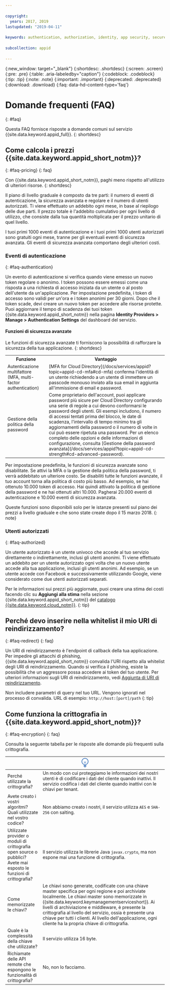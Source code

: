 ```yaml
---

copyright:
  years: 2017, 2019
lastupdated: "2019-04-11"

keywords: authentication, authorization, identity, app security, secure

subcollection: appid

---
```


{:new_window: target="_blank"}
{:shortdesc: .shortdesc}
{:screen: .screen}
{:pre: .pre}
{:table: .aria-labeledby="caption"}
{:codeblock: .codeblock}
{:tip: .tip}
{:note: .note}
{:important: .important}
{:deprecated: .deprecated}
{:download: .download}
{:faq: data-hd-content-type='faq'}


# Domande frequenti (FAQ)
{: #faq}

Questa FAQ fornisce risposte a domande comuni sul servizio {{site.data.keyword.appid_full}}.
{: shortdesc}


## Come calcola i prezzi {{site.data.keyword.appid_short_notm}}?
{: #faq-pricing}
{: faq}

Con {{site.data.keyword.appid_short_notm}}, paghi meno rispetto all'utilizzo di ulteriori risorse.
{: shortdesc}

Il piano di livello graduale è composto da tre parti: il numero di eventi di autenticazione, la sicurezza avanzata e regolare e il numero di utenti autorizzati. Ti viene effettuato un addebito ogni mese, in base al riepilogo delle due parti. Il prezzo totale è l'addebito cumulativo per ogni livello di utilizzo, che consiste dalla tua quantità moltiplicata per il prezzo unitario di quel livello.

I tuoi primi 1000 eventi di autenticazione e i tuoi primi 1000 utenti autorizzati sono gratuiti ogni mese, tranne per gli eventuali eventi di sicurezza avanzata. Gli eventi di sicurezza avanzata comportano degli ulteriori costi.

### Eventi di autenticazione
{: #faq-authentication}

Un evento di autenticazione si verifica quando viene emesso un nuovo token regolare o anonimo. I token possono essere emessi come una risposta a una richiesta di accesso iniziata da un utente o al posto dell'utente da un'applicazione. Per impostazione predefinita, i token di accesso sono validi per un'ora e i token anonimi per 30 giorni. Dopo che il token scade, devi creare un nuovo token per accedere alle risorse protette. Puoi aggiornare il tempo di scadenza dei tuoi token {{site.data.keyword.appid_short_notm}} nella pagina **Identity Providers > Manage > Authentication Settings** del dashboard del servizio.

#### Funzioni di sicurezza avanzate

Le funzioni di sicurezza avanzate ti forniscono la possibilità di rafforzare la sicurezza della tua applicazione.
{: shortdesc}

<table>
  <tr>
    <th>Funzione</th>
    <th>Vantaggio</th>
  </tr>
  <tr>
    <td>Autenticazione multifattore (MFA, multi-factor authentication)</td>
    <td>[MFA for Cloud Directory](/docs/services/appid?topic=appid-cd-mfa#cd-mfa) conferma l'identità di un utente richiedendo a un utente di immettere un passcode monouso inviato alla sua email in aggiunta all'immissione di email e password.</td>
  </tr>
  <tr>
    <td>Gestione della politica della password</td>
    <td>Come proprietario dell'account, puoi applicare password più sicure per Cloud Directory configurando una serie di regole a cui devono conformarsi le password degli utenti. Gli esempi includono, il numero di accessi tentati prima del blocco, le date di scadenza, l'intervallo di tempo minimo tra gli aggiornamenti della password o il numero di volte in cui può essere ripetuta una password. Per un elenco completo delle opzioni e delle informazioni di configurazione, consulta [Gestione della password avanzata](/docs/services/appid?topic=appid-cd-strength#cd-advanced-password).</td>
  </tr>
</table>

Per impostazione predefinita, le funzioni di sicurezza avanzate sono disabilitate. Se attivi la MFA o la gestione della politica della password, ti verrà addebitato un ulteriore costo. Se disabiliti tutte le funzioni avanzate, il tuo account torna alla politica di costo più basso. Ad esempio, se hai ottenuto 10.000 token di accesso. Hai quindi attivato la politica di gestione della password e ne hai ottenuti altri 10.000. Pagherai 20.000 eventi di autenticazione e 10.000 eventi di sicurezza avanzata.

Queste funzioni sono disponibili solo per le istanze presenti sul piano dei prezzi a livello graduale e che sono state create dopo il 15 marzo 2018.
{: note}

### Utenti autorizzati
{: #faq-authorized}

Un utente autorizzato è un utente univoco che accede al tuo servizio direttamente o indirettamente, inclusi gli utenti anonimi. Ti viene effettuato un addebito per un utente autorizzato ogni volta che un nuovo utente accede alla tua applicazione, inclusi gli utenti anonimi. Ad esempio, se un utente accede con Facebook e successivamente utilizzando Google, viene considerato come due utenti autorizzati separati.

Per le informazioni sui prezzi più aggiornate, puoi creare una stima dei costi facendo clic su **Aggiungi alla stima** nella sezione {{site.data.keyword.appid_short_notm}} del [catalogo {{site.data.keyword.cloud_notm}}](https://cloud.ibm.com/catalog/services/app-id).
{: tip}



## Perché devo inserire nella whitelist il mio URI di reindirizzamento?
{: #faq-redirect}
{: faq}

Un URI di reindirizzamento è l'endpoint di callback della tua applicazione. Per impedire gli attacchi di phishing, {{site.data.keyword.appid_short_notm}} convalida l'URI rispetto alla whitelist degli URI di reindirizzamento. Quando si verifica il phishing, esiste la possibilità che un aggressore possa accedere ai token del tuo utente. Per ulteriori informazioni sugli URI di reindirizzamento, vedi [Aggiunta di URI di reindirizzamento](/docs/services/appid?topic=appid-managing-idp#add-redirect-uri).

Non includere parametri di query nel tuo URL. Vengono ignorati nel processo di convalida. URL di esempio: `http://host:[port]/path`
{: tip}



## Come funziona la crittografia in {{site.data.keyword.appid_short_notm}}?
{: #faq-encryption}
{: faq}

Consulta la seguente tabella per le risposte alle domande più frequenti sulla crittografia.

<table>
  <thead>
    <th colspan=2><img src="images/idea.png" alt="Icona ulteriori informazioni"/>  </th>
  </thead>
  <tbody>
    <tr>
      <td>Perché utilizzate la crittografia?</td>
      <td>Un modo con cui proteggiamo le informazioni dei nostri utenti è di codificare i dati del cliente quando inattivi. Il servizio codifica i dati del cliente quando inattivi con le chiavi per tenant.</td>
    </tr>
    <tr>
      <td>Avete creato i vostri algoritmi? Quali utilizzate nel vostro codice?</td>
      <td>Non abbiamo creato i nostri, il servizio utilizza <code>AES</code> e <code>SHA-256</code> con salting.</td>
    </tr>
    <tr>
      <td>Utilizzate provider o moduli di crittografia open source o pubblici? Avete mai esposto le funzioni di crittografia? </td>
      <td>Il servizio utilizza le librerie Java <code>javax.crypto</code>, ma non espone mai una funzione di crittografia.</td>
    </tr>
    <tr>
      <td>Come memorizzate le chiavi?</td>
      <td>Le chiavi sono generate, codificate con una chiave master specifica per ogni regione e poi archiviate localmente. Le chiavi master sono memorizzate in {{site.data.keyword.keymanagementserviceshort}}. Ai livelli di archiviazione e middleware, è presente la crittografia al livello del servizio, ossia è presente una chiave per tutti i clienti. Al livello dell'applicazione, ogni cliente ha la propria chiave di crittografia.</td>
    </tr>
    <tr>
      <td>Quale è la complessità della chiave che utilizzate?</td>
      <td>Il servizio utilizza 16 byte.</td>
    </tr>
    <tr>
      <td>Richiamate delle API remote che espongono le funzionalità di crittografia?</td>
      <td>No, non lo facciamo.</td>
    </tr>
  </tbody>
</table>

